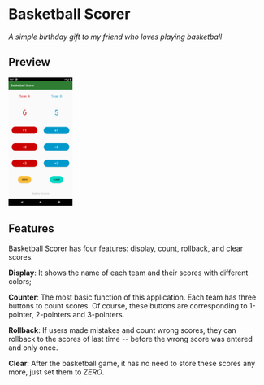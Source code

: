 # Basketball Scorer

*A simple birthday gift to my friend who loves playing basketball*

## Preview
<img src="icons/Screenshot_1608368866.png" width=25%>

## Features

Basketball Scorer has four features: display, count, rollback, and clear scores.

**Display**: It shows the name of each team and their scores with different colors;

**Counter**: The most basic function of this application. Each team has three buttons to count scores. Of course, these buttons are corresponding to  1-pointer, 2-pointers and 3-pointers.

**Rollback**: If users made mistakes and count wrong scores, they can rollback to the scores of last time -- before the wrong score was entered and only once. 

**Clear**: After the basketball game, it has no need to store these scores any more, just set them to *ZERO*.
